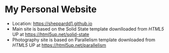 # My Personal Website
* Location: https://sheppardd1.github.io
* Main site is based on the Solid State template downlloaded from <i>HTML5</i> UP at https://html5up.net/solid-state
* Photography site is based on Parallelism template downloaded from <i>HTML5</i> UP at https://html5up.net/parallelism
